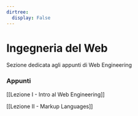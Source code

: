 ```yaml
---
dirtree:
  display: False
---
```


# Ingegneria del Web

Sezione dedicata agli appunti di Web Engineering

### Appunti

[[Lezione I - Intro al Web Engineering]]

[[Lezione II - Markup Languages]]